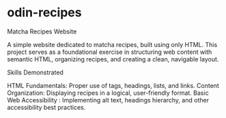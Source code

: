 # odin-recipes
Matcha Recipes Website

A simple website dedicated to matcha recipes, built using only HTML. This project serves as a foundational exercise in structuring web content with semantic HTML, organizing recipes, and creating a clean, navigable layout.

Skills Demonstrated

HTML Fundamentals: Proper use of tags, headings, lists, and links.
Content Organization: Displaying recipes in a logical, user-friendly format.
Basic Web Accessibility : Implementing alt text, headings hierarchy, and other accessibility best practices.